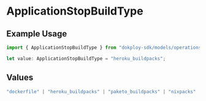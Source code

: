 # ApplicationStopBuildType

## Example Usage

```typescript
import { ApplicationStopBuildType } from "dokploy-sdk/models/operations";

let value: ApplicationStopBuildType = "heroku_buildpacks";
```

## Values

```typescript
"dockerfile" | "heroku_buildpacks" | "paketo_buildpacks" | "nixpacks" | "static" | "railpack"
```